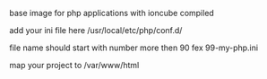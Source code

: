base image for php applications with ioncube compiled

add your ini file here /usr/local/etc/php/conf.d/

file name should start with number more then 90 fex 99-my-php.ini

map your project to /var/www/html